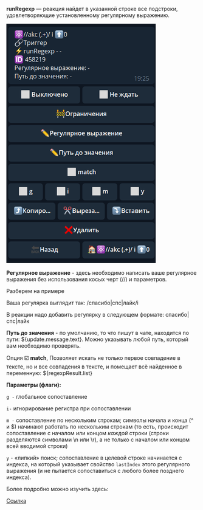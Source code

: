 
**runRegexp** — реакция найдет в указанной строке все подстроки, удовлетворяющие установленному регулярному выражению.

![](./1.png)

**Регулярное выражение** - здесь необходимо написать ваше регулярное выражения без использования косых черт (//) и параметров. 

Разберем на примере

Ваша регулярка выглядит так: /спасибо|спс|лайк/i

В реакции надо добавить регулярку в следующем формате: спасибо|спс|лайк

**Путь до значения** - по умолчанию, то что пишут в чате, находится по пути: ${update.message.text}. Можно указывать любой путь, который вам необходимо проверять.

Опция ☑️ **match**, Позволяет искать не только первое совпадение в тексте, но и все совпадения в тексте, и помещает всё найденное в переменную: ${regexpResult.list}

**Параметры (флаги):**

`g -` глобальное сопоставление

`i-` игнорирование регистра при сопоставлении

`m -` сопоставление по нескольким строкам; символы начала и конца (^ и $) начинают работать по нескольким строкам (то есть, происходит сопоставление с началом или концом _каждой_ строки (строки разделяются символами \n или \r), а не только с началом или концом всей вводимой строки)

`y`  - «липкий» поиск; сопоставление в целевой строке начинается с индекса, на который указывает свойство `lastIndex` этого регулярного выражения (и не пытается сопоставиться с любого более позднего индекса).



Более подробно можно изучить здесь: 

[Ссылка](https://developer.mozilla.org/ru/docs/Web/JavaScript/Reference/Global_Objects/RegExp#parameters)





